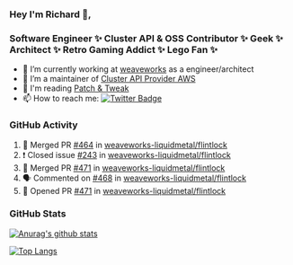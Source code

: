 ### Hey I'm Richard 👋, 

<h3 align="left">Software Engineer ✨ Cluster API & OSS Contributor ✨ Geek ✨ Architect ✨ Retro Gaming Addict ✨ Lego Fan ✨</h3>

- 🔭 I’m currently working at [weaveworks](https://github.com/weaveworks) as a engineer/architect
- 👯 I’m a maintainer of [Cluster API Provider AWS](https://github.com/kubernetes-sigs/cluster-api-provider-aws)
- 💬 I'm reading [Patch & Tweak](https://bjooks.com/products/patch-tweak-exploring-modular-synthesis)
- 📫 How to reach me: [![Twitter Badge](https://img.shields.io/badge/-@fruit_case-00acee?style=flat&logo=Twitter&logoColor=white)](https://twitter.com/intent/follow?screen_name=fruit_case "Follow on Twitter")

### GitHub Activity 

<!--START_SECTION:activity-->
1. 🎉 Merged PR [#464](https://github.com/weaveworks-liquidmetal/flintlock/pull/464) in [weaveworks-liquidmetal/flintlock](https://github.com/weaveworks-liquidmetal/flintlock)
2. ❗️ Closed issue [#243](https://github.com/weaveworks-liquidmetal/flintlock/issues/243) in [weaveworks-liquidmetal/flintlock](https://github.com/weaveworks-liquidmetal/flintlock)
3. 🎉 Merged PR [#471](https://github.com/weaveworks-liquidmetal/flintlock/pull/471) in [weaveworks-liquidmetal/flintlock](https://github.com/weaveworks-liquidmetal/flintlock)
4. 🗣 Commented on [#468](https://github.com/weaveworks-liquidmetal/flintlock/issues/468) in [weaveworks-liquidmetal/flintlock](https://github.com/weaveworks-liquidmetal/flintlock)
5. 💪 Opened PR [#471](https://github.com/weaveworks-liquidmetal/flintlock/pull/471) in [weaveworks-liquidmetal/flintlock](https://github.com/weaveworks-liquidmetal/flintlock)
<!--END_SECTION:activity-->

### GitHub Stats

[![Anurag's github stats](https://github-readme-stats.vercel.app/api?username=richardcase&count_private=true&show_icons=true)](https://github.com/anuraghazra/github-readme-stats)

[![Top Langs](https://github-readme-stats.vercel.app/api/top-langs/?username=richardcase&hide=html&layout=compact)](https://github.com/anuraghazra/github-readme-stats)
